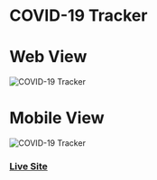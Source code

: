 # COVID-19 Tracker
# Web View
![COVID-19 Tracker](https://i.postimg.cc/8C2q6MRR/screencapture-covid-19-tracker-react-app-surge-sh-2020-06-09-20-59-45.png)

# Mobile View
![COVID-19 Tracker](https://i.ibb.co/x7H7tKq/screencapture-covid-19-tracker-react-app-surge-sh-2020-06-09-22-51-10.png)

### [Live Site](http://covid-19-tracker-react-app.surge.sh/)
